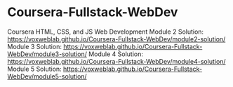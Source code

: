 # Coursera-Fullstack-WebDev
Coursera HTML, CSS, and JS Web Development
Module 2 Solution: https://voxweblab.github.io/Coursera-Fullstack-WebDev/module2-solution/
Module 3 Solution: https://voxweblab.github.io/Coursera-Fullstack-WebDev/module3-solution/
Module 4 Solution: https://voxweblab.github.io/Coursera-Fullstack-WebDev/module4-solution/
Module 5 Solution: https://voxweblab.github.io/Coursera-Fullstack-WebDev/module5-solution/

